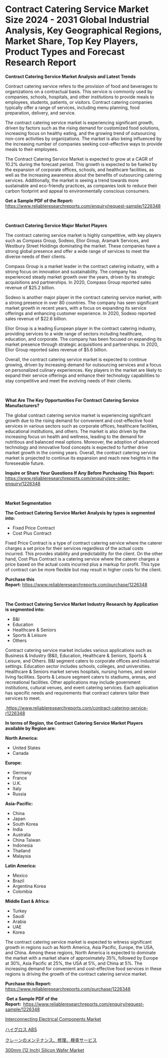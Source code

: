 <p><h1>Contract Catering Service Market Size 2024 - 2031 Global Industrial Analysis, Key Geographical Regions, Market Share, Top Key Players, Product Types and Forecast Research Report</h1></p><p><strong>Contract Catering Service Market Analysis and Latest Trends</strong></p>
<p><p>Contract catering service refers to the provision of food and beverages to organizations on a contractual basis. This service is commonly used by companies, schools, hospitals, and other institutions to provide meals to employees, students, patients, or visitors. Contract catering companies typically offer a range of services, including menu planning, food preparation, delivery, and service.</p><p>The contract catering service market is experiencing significant growth, driven by factors such as the rising demand for customized food solutions, increasing focus on healthy eating, and the growing trend of outsourcing non-core activities by organizations. The market is also being influenced by the increasing number of companies seeking cost-effective ways to provide meals to their employees.</p><p>The Contract Catering Service Market is expected to grow at a CAGR of 10.2% during the forecast period. This growth is expected to be fueled by the expansion of corporate offices, schools, and healthcare facilities, as well as the increasing awareness about the benefits of outsourcing catering services. Additionally, the market is seeing a trend towards more sustainable and eco-friendly practices, as companies look to reduce their carbon footprint and appeal to environmentally conscious consumers.</p></p>
<p><strong>Get a Sample PDF of the Report:&nbsp;</strong> <a href="https://www.reliableresearchreports.com/enquiry/request-sample/1226348">https://www.reliableresearchreports.com/enquiry/request-sample/1226348</a></p>
<p>&nbsp;</p>
<p><strong>Contract Catering Service Major Market Players</strong></p>
<p><p>The contract catering service market is highly competitive, with key players such as Compass Group, Sodexo, Elior Group, Aramark Services, and Westbury Street Holdings dominating the market. These companies have a strong global presence and offer a wide range of services to meet the diverse needs of their clients.</p><p>Compass Group is a market leader in the contract catering industry, with a strong focus on innovation and sustainability. The company has experienced steady market growth over the years, driven by its strategic acquisitions and partnerships. In 2020, Compass Group reported sales revenue of $25.2 billion.</p><p>Sodexo is another major player in the contract catering service market, with a strong presence in over 80 countries. The company has seen significant market growth in recent years, with a focus on expanding its service offerings and enhancing customer experience. In 2020, Sodexo reported sales revenue of $22.6 billion.</p><p>Elior Group is a leading European player in the contract catering industry, providing services to a wide range of sectors including healthcare, education, and corporate. The company has been focused on expanding its market presence through strategic acquisitions and partnerships. In 2020, Elior Group reported sales revenue of $5.6 billion.</p><p>Overall, the contract catering service market is expected to continue growing, driven by increasing demand for outsourcing services and a focus on personalized culinary experiences. Key players in the market are likely to expand their service offerings and enhance their technology capabilities to stay competitive and meet the evolving needs of their clients.</p></p>
<p>&nbsp;</p>
<p><strong>What Are The Key Opportunities For Contract Catering Service Manufacturers?</strong></p>
<p><p>The global contract catering service market is experiencing significant growth due to the rising demand for convenient and cost-effective food services in various sectors such as corporate offices, healthcare facilities, educational institutions, and others. The market is also driven by the increasing focus on health and wellness, leading to the demand for nutritious and balanced meal options. Moreover, the adoption of advanced technology and innovative food concepts is expected to further drive market growth in the coming years. Overall, the contract catering service market is projected to continue its expansion and reach new heights in the foreseeable future.</p></p>
<p><strong>Inquire or Share Your Questions If Any Before Purchasing This Report:</strong> <a href="https://www.reliableresearchreports.com/enquiry/pre-order-enquiry/1226348">https://www.reliableresearchreports.com/enquiry/pre-order-enquiry/1226348</a></p>
<p>&nbsp;</p>
<p><strong>Market Segmentation</strong></p>
<p><strong>The Contract Catering Service Market Analysis by types is segmented into:</strong></p>
<p><ul><li>Fixed Price Contract</li><li>Cost Plus Contract</li></ul></p>
<p><p>Fixed Price Contract is a type of contract catering service where the caterer charges a set price for their services regardless of the actual costs incurred. This provides stability and predictability for the client. On the other hand, Cost Plus Contract is a catering service where the caterer charges a price based on the actual costs incurred plus a markup for profit. This type of contract can be more flexible but may result in higher costs for the client.</p></p>
<p><strong>Purchase this Report:&nbsp;</strong><a href="https://www.reliableresearchreports.com/purchase/1226348">https://www.reliableresearchreports.com/purchase/1226348</a></p>
<p>&nbsp;</p>
<p><strong>The Contract Catering Service Market Industry Research by Application is segmented into:</strong></p>
<p><ul><li>B&I</li><li>Education</li><li>Healthcare & Seniors</li><li>Sports & Leisure</li><li>Others</li></ul></p>
<p><p>Contract catering service market includes various applications such as Business & Industry (B&I), Education, Healthcare & Seniors, Sports & Leisure, and Others. B&I segment caters to corporate offices and industrial settings. Education sector includes schools, colleges, and universities. Healthcare & Seniors market serves hospitals, nursing homes, and senior living facilities. Sports & Leisure segment caters to stadiums, arenas, and recreational facilities. Other applications may include government institutions, cultural venues, and event catering services. Each application has specific needs and requirements that contract caterers tailor their services to meet.</p></p>
<p><a href="https://www.reliableresearchreports.com/contract-catering-service-r1226348">&nbsp;https://www.reliableresearchreports.com/contract-catering-service-r1226348</a></p>
<p><strong>In terms of Region, the Contract Catering Service Market Players available by Region are:</strong></p>
<p>
    <p> <strong> North America: </strong>
        <ul>
            <li>United States</li>
            <li>Canada</li>
        </ul>
        </p> 
    <p> <strong> Europe: </strong>
        <ul>
            <li>Germany</li>
            <li>France</li>
            <li>U.K.</li>
            <li>Italy</li>
            <li>Russia</li>
        </ul>
        </p> 
    <p> <strong> Asia-Pacific: </strong>
        <ul>
            <li>China</li>
            <li>Japan</li>
            <li>South Korea</li>
            <li>India</li>
            <li>Australia</li>
            <li>China Taiwan</li>
            <li>Indonesia</li>
            <li>Thailand</li>
            <li>Malaysia</li>
        </ul>
        </p> 
    <p> <strong> Latin America: </strong>
        <ul>
            <li>Mexico</li>
            <li>Brazil</li>
            <li>Argentina Korea</li>
            <li>Colombia</li>
        </ul>
        </p> 
    <p> <strong> Middle East & Africa: </strong>
        <ul>
            <li>Turkey</li>
            <li>Saudi</li>
            <li>Arabia</li>
            <li>UAE</li>
            <li>Korea</li>
        </ul>
    </p>
    </p>
<p><p>The contract catering service market is expected to witness significant growth in regions such as North America, Asia Pacific, Europe, the USA, and China. Among these regions, North America is expected to dominate the market with a market share of approximately 35%, followed by Europe at 30%, Asia Pacific at 25%, the USA at 5%, and China at 5%. The increasing demand for convenient and cost-effective food services in these regions is driving the growth of the contract catering service market.</p></p>
<p><strong>Purchase this Report: </strong><a href="https://www.reliableresearchreports.com/purchase/1226348">https://www.reliableresearchreports.com/purchase/1226348</a></p>
<p>&nbsp;<strong>Get a Sample PDF of the Report:&nbsp;&nbsp;</strong><a href="https://www.reliableresearchreports.com/enquiry/request-sample/1226348">https://www.reliableresearchreports.com/enquiry/request-sample/1226348</a></p>
<p><strong></strong></p>
<p><p><a href="https://github.com/maudAbbott7/Market-Research-Report-List-1/blob/main/interconnecting-electrical-components-market.md">Interconnecting Electrical Components Market</a></p><p><a href="https://github.com/TysonKub/Market-Research-Report-List-1/blob/main/1385489150251.md">ハイグロス ABS</a></p><p><a href="https://github.com/RaeJenkins1952/Market-Research-Report-List-1/blob/main/2967357150250.md">クレーンのメンテナンス、修理、検査サービス</a></p><p><a href="https://github.com/MaraKoelpin2023/Market-Research-Report-List-1/blob/main/300mm-12-inch-silicon-wafer-market.md">300mm (12 Inch) Silicon Wafer Market</a></p></p>